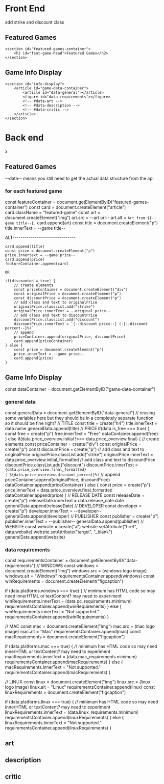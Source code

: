 
Front End
=========

add strike and discount class

Featured Games
--------------

    <section id="featured-games-container">
        <h2 id="feat-game-head">Featured Games</h2>
    </section>

Game Info Display
-----------------

    <section id="info-display">
        <article id="game-data-container">
            <article id="data-general"></article>
            <figure id="data-requirements"></figure>
            <!-- #data-art -->
            <!-- #data-description -->
            <!-- #data-critic -->
        </article>
    </section>


Back end
==========

x

Featured Games
--------------

--data-- means you still need to get the actual data structure from the api
### for each featured game
const featureContainer = document.getElementByID("featured-games-container")
const card = document.createElement("article")
card.className = "featured-game"
const art = document.createElement("img")
art.src = --art url--
art.alt = `Art from ${--game title--}.`
card.append(art)
const title = document.createElement("p")
title.innerText = --game title--

ALT--------------------------------

    card.append(title)
    const price = document.createElement("p")
    price.innertext = --game price--
    card.append(price)
    featureContainer.append(card)

    OR 

    if(discounted = true) {
        // create elements
        const priceContainer = document.createElement("div")
        const originalPrice = document.createElement("p")
        const discountPrice = document.createElement("p")
        // add class and text to originalPrice
        originalPrice.classList.add("strike")
        originalPrice.innerText = --original price--
        // add class and text to discountPrice
        discountPrice.classList.add("discount")
        discountPrice.innerText = `{--discount price--} (-{--discount percent--}%)`
        // append
        priceContainer.append(originalPrice, discountPrice)
        card.append(priceContainer)
    } else {
        const price = document.createElement("p")
        price.innerText = --game price--
        card.append(price)
    }





Game Info Display
-----------------

const dataContainer = document.getElementByID("game-data-container")
### general data

const generalData = document.getElementByID("data-general")
// reusing some variables here but they should be in a completely separate function so it should be fine right?
// TITLE
const title = create("h4")
title.innerText = data.name
generalData.append(title)
// PRICE
if(data.is_free === true) {
    const free = create("p")
    free.innerText = "Free"
    dataContainer.append(free)
} else if(data.price_overview.initial !=== data.price_overview.final) {
    // create elements
    const priceContainer = create("div")
    const originalPrice = create("p")
    const discountPrice = create("p")
    // add class and text to originalPrice
    originalPrice.classList.add("strike")
    originalPrice.innerText = data.price_overview.initial_formatted
    // add class and text to discountPrice
    discountPrice.classList.add("discount")
    discountPrice.innerText = `{data.price_overview.final_formatted} (-${data.price_overview.discount_percent}%)`
    // append
    priceContainer.append(originalPrice, discountPrice)
    dataContainer.append(priceContainer)
} else {
    const price = create("p")
    price.innerText = data.price_overview.final_formatted
    dataContainer.append(price)
}
// RELEASE DATE
const releaseDate = create("p")
releaseDate.innerText = data.release_date.date
generalData.append(releaseDate)
// DEVELOPER
const developer = create("p")
developer.innerText = --developer--
generalData.append(developer)
// PUBLISHER
const publisher = create("p")
publisher.innerText = --publisher--
generalData.append(publisher)
// WEBSITE
const website = create("a")
website.setAttribute("href", data.website)
website.setAttribute("target", "_blank")
generalData.append(website)

### data requirements

const requirementsContainer = document.getElementByID("data-requirements")
// WINDOWS
const windows = document.createElement("img")
windows.src = (windows logo image)
windows.alt = "Windows"
requirementsContainer.append(windows)
const winRequirements = document.createElement("figcaption")

if (data.platforms.windows === true) {
    // minimum has HTML code so may need innerHTML or textContent? may need to experiment
    winRequirements.innerText = (data.pc_requirements.minimum)
    requirementsContainer.append(winRequirements)
} else {
    winRequirements.innerText = "Not supported."
    requirementsContainer.append(winRequirements)
}

// MAC
const mac = document.createElement("img")
mac.src = (mac logo image)
mac.alt = "Mac"
requirementsContainer.append(mac)
const macRequirements = document.createElement("figcaption")

if (data.platforms.mac === true) {
    // minimum has HTML code so may need innerHTML or textContent? may need to experiment
    macRequirements.innerText = (data.mac_requirements.minimum)
    requirementsContainer.append(macRequirements)
} else {
    macRequirements.innerText = "Not supported."
    requirementsContainer.append(macRequirements)
}

// LINUX
const linux = document.createElement("img")
linux.src = (linux logo image)
linux.alt = "Linux"
requirementsContainer.append(linux)
const linuxRequirements = document.createElement("figcaption")

if (data.platforms.linux === true) {
    // minimum has HTML code so may need innerHTML or textContent? may need to experiment
    linuxRequirements.innerText = (data.linux_requirements.minimum)
    requirementsContainer.append(linuxRequirements)
} else {
    linuxRequirements.innerText = "Not supported."
    requirementsContainer.append(linuxRequirements)
}

## art

## description

## critic





